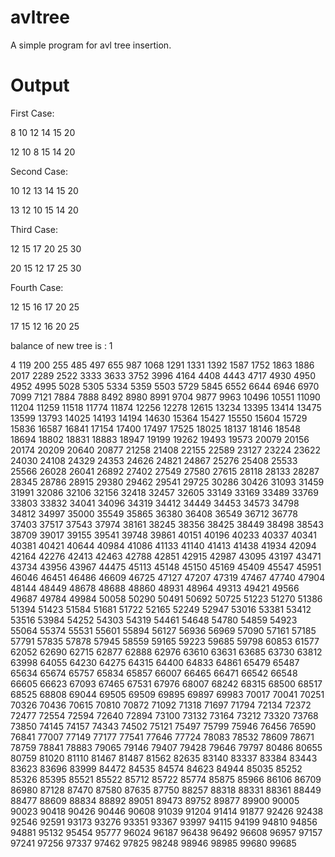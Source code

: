 # avltree
A simple program for avl tree insertion.

# Output

First Case: 

8 10 12 14 15 20 

12 10 8 15 14 20 

Second Case: 

10 12 13 14 15 20 

13 12 10 15 14 20 

Third Case: 

12 15 17 20 25 30 

20 15 12 17 25 30 

Fourth Case: 

12 15 16 17 20 25 

17 15 12 16 20 25 

balance of new tree is : 1


4 119 200 255 485 497 655 987 1068 1291 1331 1392 1587 1752 1863 1886 2017 2289 2522 3333 3633 3752 3996 4164 4408 4443 4717 4930 4950 4952 4995 5028 5305 5334 5359 5503 5729 5845 6552 6644 6946 6970 7099 7121 7884 7888 8492 8980 8991 9704 9877 9963 10496 10551 11090 11204 11259 11518 11774 11874 12256 12278 12615 13234 13395 13414 13475 13599 13793 14025 14193 14194 14630 15364 15427 15550 15604 15729 15836 16587 16841 17154 17400 17497 17525 18025 18137 18146 18548 18694 18802 18831 18883 18947 19199 19262 19493 19573 20079 20156 20174 20209 20640 20877 21258 21408 22155 22589 23127 23224 23622 24030 24108 24329 24353 24626 24821 24867 25276 25408 25533 25566 26028 26041 26892 27402 27549 27580 27615 28118 28133 28287 28345 28786 28915 29380 29462 29541 29725 30286 30426 31093 31459 31991 32086 32106 32156 32418 32457 32605 33149 33169 33489 33769 33803 33832 34041 34096 34319 34412 34449 34453 34573 34798 34812 34997 35000 35549 35865 36380 36408 36549 36712 36778 37403 37517 37543 37974 38161 38245 38356 38425 38449 38498 38543 38709 39017 39155 39541 39748 39861 40151 40196 40233 40337 40341 40381 40421 40644 40984 41086 41133 41140 41413 41438 41934 42094 42164 42276 42413 42463 42788 42851 42915 42987 43095 43197 43471 43734 43956 43967 44475 45113 45148 45150 45169 45409 45547 45951 46046 46451 46486 46609 46725 47127 47207 47319 47467 47740 47904 48144 48449 48678 48688 48860 48931 48964 49313 49421 49566 49687 49784 49984 50058 50290 50491 50692 50725 51223 51270 51386 51394 51423 51584 51681 51722 52165 52249 52947 53016 53381 53412 53516 53984 54252 54303 54319 54461 54648 54780 54859 54923 55064 55374 55531 55601 55894 56127 56936 56969 57090 57161 57185 57791 57835 57878 57945 58559 59165 59223 59685 59798 60853 61577 62052 62690 62715 62877 62888 62976 63610 63631 63685 63730 63812 63998 64055 64230 64275 64315 64400 64833 64861 65479 65487 65634 65674 65757 65834 65857 66007 66465 66471 66542 66548 66605 66623 67093 67465 67531 67976 68007 68242 68315 68500 68517 68525 68808 69044 69505 69509 69895 69897 69983 70017 70041 70251 70326 70436 70615 70810 70872 71092 71318 71697 71794 72134 72372 72477 72554 72594 72640 72894 73100 73132 73164 73212 73320 73768 73850 74145 74157 74343 74502 75121 75497 75799 75946 76456 76590 76841 77007 77149 77177 77541 77646 77724 78083 78532 78609 78671 78759 78841 78883 79065 79146 79407 79428 79646 79797 80486 80655 80759 81020 81110 81467 81487 81562 82635 83140 83337 83384 83443 83623 83696 83999 84472 84535 84574 84623 84944 85035 85252 85326 85395 85521 85522 85712 85722 85774 85875 85966 86106 86709 86980 87128 87470 87580 87635 87750 88257 88318 88331 88361 88449 88477 88609 88834 88892 89051 89473 89752 89877 89900 90005 90023 90418 90426 90446 90608 91039 91204 91414 91877 92426 92438 92546 92591 93173 93276 93351 93367 93997 94115 94199 94810 94856 94881 95132 95454 95777 96024 96187 96438 96492 96608 96957 97157 97241 97256 97337 97462 97825 98248 98946 98985 99680 99685 
